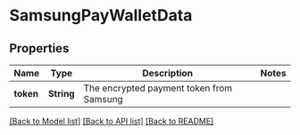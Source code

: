 # SamsungPayWalletData

## Properties

Name | Type | Description | Notes
------------ | ------------- | ------------- | -------------
**token** | **String** | The encrypted payment token from Samsung | 

[[Back to Model list]](../README.md#documentation-for-models) [[Back to API list]](../README.md#documentation-for-api-endpoints) [[Back to README]](../README.md)


